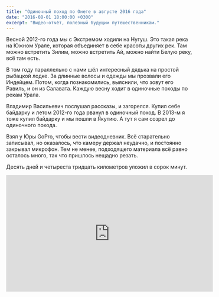 ```yaml
---
title: "Одиночный поход по Онеге в августе 2016 года"
date: "2016-08-01 18:00:00 +0300"
excerpt: "Видео-отчёт, полезный будущим путешественникам."
---
```


Весной 2012-го года мы с Экстремом ходили на Нугуш. Это такая река на Южном Урале, которая объединяет в себе красоты других рек.
Там можно встретить Зилим, можно встретить Ай, можно найти Белую реку, всё там есть.

В том году параллельно с нами шёл интересный дядька на простой рыбацкой лодке. За длинные волосы и одежды мы прозвали его Индейцем.
Потом, когда познакомились, выяснили, что зовут его Равиль, и он из Салавата. Каждую весну ходит в одиночные походы по рекам Урала.

Владимир Васильевич послушал рассказы, и загорелся. Купил себе байдарку и летом 2012-го года рванул в одиночный поход. В 2013-м
я тоже купил байдарку и мы пошли в Якутию. А тут я сам созрел до одиночного похода.

Взял у Юры GoPro, чтобы вести видеодневник. Всё старательно записывал, но оказалось, что камеру держал неудачно, и постоянно
закрывал микрофон. Тем не менее, подходящего материала всё равно осталось много, так что пришлось нещадно резать.

Десять дней и четыреста тридцать километров уложил в сорок минут.

<div class="video-wrapper">
  <iframe width="560" height="315" src="https://www.youtube.com/embed/UIwOzZR7Hms" frameborder="0" allow="accelerometer; autoplay; encrypted-media; gyroscope; picture-in-picture" allowfullscreen></iframe>
</div>
